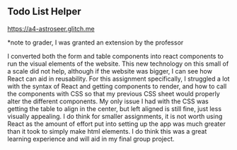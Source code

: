 ## Todo List Helper

https://a4-astroseer.glitch.me

*note to grader, I was granted an extension by the professor

I converted both the form and table components into react components to run the visual elements of the website. This new technology on this small of a scale did not help, although if the website was bigger, I can see how React can aid in reusability. For this assignment specifically, I struggled a lot with the syntax of React and getting components to render, and how to call the components with CSS so that my previous CSS sheet would properly alter the different components. My only issue I had with the CSS was getting the table to align in the center, but left aligned is still fine, just less visually appealing. I do think for smaller assignments, it is not worth using React as the amount of effort put into setting up the app was much greater than it took to simply make html elements. I do think this was a great learning experience and will aid in my final group project.
